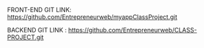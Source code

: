 FRONT-END GIT LINK: https://github.com/Entrepreneurweb/myappClassProject.git




BACKEND GIT LINK : https://github.com/Entrepreneurweb/CLASS-PROJECT.git
